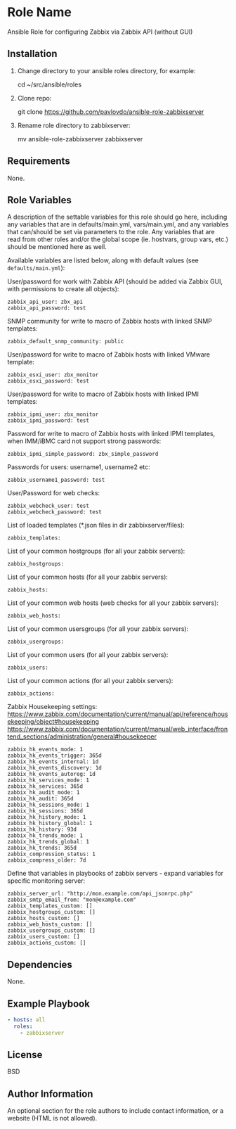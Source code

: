 Role Name
=========

Ansible Role for configuring Zabbix via Zabbix API (without GUI)


Installation
------------
1) Change directory to your ansible roles directory, for example:

    cd ~/src/ansible/roles


2) Clone repo:

    git clone https://github.com/pavlovdo/ansible-role-zabbixserver


3) Rename role directory to zabbixserver:

    mv ansible-role-zabbixserver zabbixserver


Requirements
------------

None.

Role Variables
--------------

A description of the settable variables for this role should go here, including any variables that are in defaults/main.yml, vars/main.yml, and any variables that can/should be set via parameters to the role. Any variables that are read from other roles and/or the global scope (ie. hostvars, group vars, etc.) should be mentioned here as well.

Available variables are listed below, along with default values (see `defaults/main.yml`):


User/password for work with Zabbix API (should be added via Zabbix GUI, with permissions to create all objects):

    zabbix_api_user: zbx_api
    zabbix_api_password: test


SNMP community for write to macro of Zabbix hosts with linked SNMP templates:

    zabbix_default_snmp_community: public


User/password for write to macro of Zabbix hosts with linked VMware template:

    zabbix_esxi_user: zbx_monitor
    zabbix_esxi_password: test


User/password for write to macro of Zabbix hosts with linked IPMI templates:

    zabbix_ipmi_user: zbx_monitor
    zabbix_ipmi_password: test


Password for write to macro of Zabbix hosts with linked IPMI templates, when IMM/iBMC card not support strong passwords:    

    zabbix_ipmi_simple_password: zbx_simple_password


Passwords for users: username1, username2 etc:

    zabbix_username1_password: test


User/Password for web checks:

    zabbix_webcheck_user: test
    zabbix_webcheck_password: test


List of loaded templates (*.json files in dir zabbixserver/files):

    zabbix_templates:


List of your common hostgroups (for all your zabbix servers):

    zabbix_hostgroups:


List of your common hosts (for all your zabbix servers):    

    zabbix_hosts:


List of your common web hosts (web checks for all your zabbix servers):    

    zabbix_web_hosts:


List of your common usersgroups (for all your zabbix servers):

    zabbix_usergroups:


List of your common users (for all your zabbix servers):    

    zabbix_users:


List of your common actions (for all your zabbix servers):    

    zabbix_actions:


Zabbix Housekeeping settings:
https://www.zabbix.com/documentation/current/manual/api/reference/housekeeping/object#housekeeping
https://www.zabbix.com/documentation/current/manual/web_interface/frontend_sections/administration/general#housekeeper

    zabbix_hk_events_mode: 1
    zabbix_hk_events_trigger: 365d
    zabbix_hk_events_internal: 1d
    zabbix_hk_events_discovery: 1d
    zabbix_hk_events_autoreg: 1d
    zabbix_hk_services_mode: 1
    zabbix_hk_services: 365d
    zabbix_hk_audit_mode: 1
    zabbix_hk_audit: 365d
    zabbix_hk_sessions_mode: 1
    zabbix_hk_sessions: 365d
    zabbix_hk_history_mode: 1
    zabbix_hk_history_global: 1
    zabbix_hk_history: 93d
    zabbix_hk_trends_mode: 1
    zabbix_hk_trends_global: 1
    zabbix_hk_trends: 365d
    zabbix_compression_status: 1
    zabbix_compress_older: 7d        


Define that variables in playbooks of zabbix servers - expand variables for specific monitoring server:

    zabbix_server_url: "http://mon.example.com/api_jsonrpc.php"
    zabbix_smtp_email_from: "mon@example.com"
    zabbix_templates_custom: []
    zabbix_hostgroups_custom: []
    zabbix_hosts_custom: []
    zabbix_web_hosts_custom: []
    zabbix_usergroups_custom: []
    zabbix_users_custom: []
    zabbix_actions_custom: []    


Dependencies
------------

None.

## Example Playbook

```yaml
- hosts: all
  roles:
    - zabbixserver
```


License
-------

BSD

Author Information
------------------

An optional section for the role authors to include contact information, or a website (HTML is not allowed).
